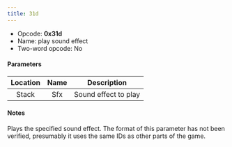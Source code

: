 ```yaml
---
title: 31d
---
```


- Opcode: **0x31d**
- Name: play sound effect
- Two-word opcode: No

#### Parameters

| Location | Name |     Description      |
|:--------:|:----:|:--------------------:|
|  Stack   | Sfx  | Sound effect to play |

#### Notes

Plays the specified sound effect. The format of this parameter has not been verified, presumably it uses the same IDs as other parts of the game.
